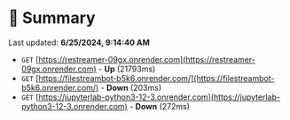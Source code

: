 # 📖 Summary
Last updated: **6/25/2024, 9:14:40 AM**

- `GET` [https://restreamer-09gx.onrender.com](https://restreamer-09gx.onrender.com) - **Up** (21793ms)
- `GET` [https://filestreambot-b5k6.onrender.com/](https://filestreambot-b5k6.onrender.com/) - **Down** (203ms)
- `GET` [https://jupyterlab-python3-12-3.onrender.com](https://jupyterlab-python3-12-3.onrender.com) - **Down** (272ms)
